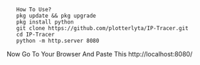        How To Use?
       pkg update && pkg upgrade
       pkg install python
       git clone https://github.com/plotterlyta/IP-Tracer.git
       cd IP-Tracer
       python -m http.server 8080

Now Go To Your Browser And Paste This
        http://localhost:8080/
